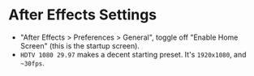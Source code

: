 # After Effects Settings

- "After Effects > Preferences > General", toggle off "Enable Home Screen" (this is the startup screen).
- `HDTV 1080 29.97` makes a decent starting preset. It's `1920x1080`, and `~30fps`.